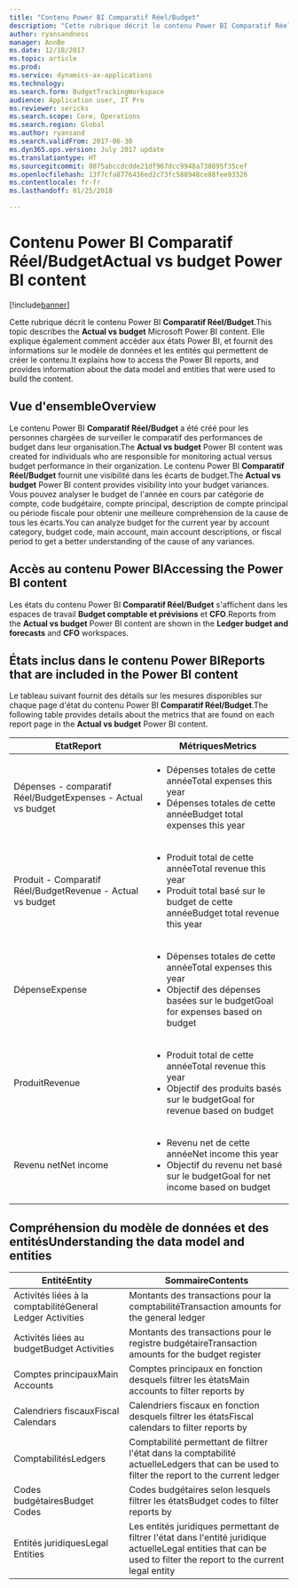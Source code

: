 ```yaml
---
title: "Contenu Power BI Comparatif Réel/Budget"
description: "Cette rubrique décrit le contenu Power BI Comparatif Réel/Budget. Elle explique également comment accéder aux états inclus dans le contenu, et fournit des informations sur le modèle de données et les entités qui permettent de créer le contenu."
author: ryansandness
manager: AnnBe
ms.date: 12/18/2017
ms.topic: article
ms.prod: 
ms.service: dynamics-ax-applications
ms.technology: 
ms.search.form: BudgetTrackingWorkspace
audience: Application user, IT Pro
ms.reviewer: sericks
ms.search.scope: Core, Operations
ms.search.region: Global
ms.author: ryansand
ms.search.validFrom: 2017-06-30
ms.dyn365.ops.version: July 2017 update
ms.translationtype: HT
ms.sourcegitcommit: 8075abccdcdde21df967dcc9948a738895f35cef
ms.openlocfilehash: 13f7cfa8776436ed2c73fc588948ce88fee93326
ms.contentlocale: fr-fr
ms.lasthandoff: 01/25/2018

---
```


# <a name="actual-vs-budget-power-bi-content"></a><span data-ttu-id="8b5fb-104">Contenu Power BI Comparatif Réel/Budget</span><span class="sxs-lookup"><span data-stu-id="8b5fb-104">Actual vs budget Power BI content</span></span>

[!include[banner](../includes/banner.md)]


<span data-ttu-id="8b5fb-105">Cette rubrique décrit le contenu Power BI **Comparatif Réel/Budget**.</span><span class="sxs-lookup"><span data-stu-id="8b5fb-105">This topic describes the **Actual vs budget** Microsoft Power BI content.</span></span> <span data-ttu-id="8b5fb-106">Elle explique également comment accéder aux états Power BI, et fournit des informations sur le modèle de données et les entités qui permettent de créer le contenu.</span><span class="sxs-lookup"><span data-stu-id="8b5fb-106">It explains how to access the Power BI reports, and provides information about the data model and entities that were used to build the content.</span></span> 

## <a name="overview"></a><span data-ttu-id="8b5fb-107">Vue d'ensemble</span><span class="sxs-lookup"><span data-stu-id="8b5fb-107">Overview</span></span>

<span data-ttu-id="8b5fb-108">Le contenu Power BI **Comparatif Réel/Budget** a été créé pour les personnes chargées de surveiller le comparatif des performances de budget dans leur organisation.</span><span class="sxs-lookup"><span data-stu-id="8b5fb-108">The **Actual vs budget** Power BI content was created for individuals who are responsible for monitoring actual versus budget performance in their organization.</span></span> <span data-ttu-id="8b5fb-109">Le contenu Power BI **Comparatif Réel/Budget** fournit une visibilité dans les écarts de budget.</span><span class="sxs-lookup"><span data-stu-id="8b5fb-109">The **Actual vs budget** Power BI content provides visibility into your budget variances.</span></span> <span data-ttu-id="8b5fb-110">Vous pouvez analyser le budget de l'année en cours par catégorie de compte, code budgétaire, compte principal, description de compte principal ou période fiscale pour obtenir une meilleure compréhension de la cause de tous les écarts.</span><span class="sxs-lookup"><span data-stu-id="8b5fb-110">You can analyze budget for the current year by account category, budget code, main account, main account descriptions, or fiscal period to get a better understanding of the cause of any variances.</span></span> 

## <a name="accessing-the-power-bi-content"></a><span data-ttu-id="8b5fb-111">Accès au contenu Power BI</span><span class="sxs-lookup"><span data-stu-id="8b5fb-111">Accessing the Power BI content</span></span>
<span data-ttu-id="8b5fb-112">Les états du contenu Power BI **Comparatif Réel/Budget** s'affichent dans les espaces de travail **Budget comptable et prévisions** et **CFO**.</span><span class="sxs-lookup"><span data-stu-id="8b5fb-112">Reports from the **Actual vs budget** Power BI content are shown in the **Ledger budget and forecasts** and **CFO** workspaces.</span></span>

## <a name="reports-that-are-included-in-the-power-bi-content"></a><span data-ttu-id="8b5fb-113">États inclus dans le contenu Power BI</span><span class="sxs-lookup"><span data-stu-id="8b5fb-113">Reports that are included in the Power BI content</span></span>
<span data-ttu-id="8b5fb-114">Le tableau suivant fournit des détails sur les mesures disponibles sur chaque page d'état du contenu Power BI **Comparatif Réel/Budget**.</span><span class="sxs-lookup"><span data-stu-id="8b5fb-114">The following table provides details about the metrics that are found on each report page in the **Actual vs budget** Power BI content.</span></span>

| <span data-ttu-id="8b5fb-115">Etat</span><span class="sxs-lookup"><span data-stu-id="8b5fb-115">Report</span></span>                      | <span data-ttu-id="8b5fb-116">Métriques</span><span class="sxs-lookup"><span data-stu-id="8b5fb-116">Metrics</span></span> |
|-----------------------------|---------|
| <span data-ttu-id="8b5fb-117">Dépenses - comparatif Réel/Budget</span><span class="sxs-lookup"><span data-stu-id="8b5fb-117">Expenses - Actual vs budget</span></span> | <ul><li><span data-ttu-id="8b5fb-118">Dépenses totales de cette année</span><span class="sxs-lookup"><span data-stu-id="8b5fb-118">Total expenses this year</span></span></li><li><span data-ttu-id="8b5fb-119">Dépenses totales de cette année</span><span class="sxs-lookup"><span data-stu-id="8b5fb-119">Budget total expenses this year</span></span></li></ul> |
| <span data-ttu-id="8b5fb-120">Produit - Comparatif Réel/Budget</span><span class="sxs-lookup"><span data-stu-id="8b5fb-120">Revenue - Actual vs budget</span></span>  | <ul><li><span data-ttu-id="8b5fb-121">Produit total de cette année</span><span class="sxs-lookup"><span data-stu-id="8b5fb-121">Total revenue this year</span></span></li><li><span data-ttu-id="8b5fb-122">Produit total basé sur le budget de cette année</span><span class="sxs-lookup"><span data-stu-id="8b5fb-122">Budget total revenue this year</span></span></li><ul> |
| <span data-ttu-id="8b5fb-123">Dépense</span><span class="sxs-lookup"><span data-stu-id="8b5fb-123">Expense</span></span>                     | <ul><li><span data-ttu-id="8b5fb-124">Dépenses totales de cette année</span><span class="sxs-lookup"><span data-stu-id="8b5fb-124">Total expenses this year</span></span></li><li><span data-ttu-id="8b5fb-125">Objectif des dépenses basées sur le budget</span><span class="sxs-lookup"><span data-stu-id="8b5fb-125">Goal for expenses based on budget</span></span> </li><ul> |
| <span data-ttu-id="8b5fb-126">Produit</span><span class="sxs-lookup"><span data-stu-id="8b5fb-126">Revenue</span></span>                     | <ul><li><span data-ttu-id="8b5fb-127">Produit total de cette année</span><span class="sxs-lookup"><span data-stu-id="8b5fb-127">Total revenue this year</span></span></li><li><span data-ttu-id="8b5fb-128">Objectif des produits basés sur le budget</span><span class="sxs-lookup"><span data-stu-id="8b5fb-128">Goal for revenue based on budget</span></span> </li><ul> |
| <span data-ttu-id="8b5fb-129">Revenu net</span><span class="sxs-lookup"><span data-stu-id="8b5fb-129">Net income</span></span>                  | <ul><li><span data-ttu-id="8b5fb-130">Revenu net de cette année</span><span class="sxs-lookup"><span data-stu-id="8b5fb-130">Net income this year</span></span></li><li><span data-ttu-id="8b5fb-131">Objectif du revenu net basé sur le budget</span><span class="sxs-lookup"><span data-stu-id="8b5fb-131">Goal for net income based on budget</span></span> </li><ul> |


## <a name="understanding-the-data-model-and-entities"></a><span data-ttu-id="8b5fb-132">Compréhension du modèle de données et des entités</span><span class="sxs-lookup"><span data-stu-id="8b5fb-132">Understanding the data model and entities</span></span>

| <span data-ttu-id="8b5fb-133">Entité</span><span class="sxs-lookup"><span data-stu-id="8b5fb-133">Entity</span></span>                    | <span data-ttu-id="8b5fb-134">Sommaire</span><span class="sxs-lookup"><span data-stu-id="8b5fb-134">Contents</span></span> |
|---------------------------|----------|
| <span data-ttu-id="8b5fb-135">Activités liées à la comptabilité</span><span class="sxs-lookup"><span data-stu-id="8b5fb-135">General Ledger Activities</span></span> | <span data-ttu-id="8b5fb-136">Montants des transactions pour la comptabilité</span><span class="sxs-lookup"><span data-stu-id="8b5fb-136">Transaction amounts for the general ledger</span></span> |
| <span data-ttu-id="8b5fb-137">Activités liées au budget</span><span class="sxs-lookup"><span data-stu-id="8b5fb-137">Budget Activities</span></span>         | <span data-ttu-id="8b5fb-138">Montants des transactions pour le registre budgétaire</span><span class="sxs-lookup"><span data-stu-id="8b5fb-138">Transaction amounts for the budget register</span></span> |
| <span data-ttu-id="8b5fb-139">Comptes principaux</span><span class="sxs-lookup"><span data-stu-id="8b5fb-139">Main Accounts</span></span>             | <span data-ttu-id="8b5fb-140">Comptes principaux en fonction desquels filtrer les états</span><span class="sxs-lookup"><span data-stu-id="8b5fb-140">Main accounts to filter reports by</span></span> |
| <span data-ttu-id="8b5fb-141">Calendriers fiscaux</span><span class="sxs-lookup"><span data-stu-id="8b5fb-141">Fiscal Calendars</span></span>          | <span data-ttu-id="8b5fb-142">Calendriers fiscaux en fonction desquels filtrer les états</span><span class="sxs-lookup"><span data-stu-id="8b5fb-142">Fiscal calendars to filter reports by</span></span> |
| <span data-ttu-id="8b5fb-143">Comptabilités</span><span class="sxs-lookup"><span data-stu-id="8b5fb-143">Ledgers</span></span>                   | <span data-ttu-id="8b5fb-144">Comptabilité permettant de filtrer l'état dans la comptabilité actuelle</span><span class="sxs-lookup"><span data-stu-id="8b5fb-144">Ledgers that can be used to filter the report to the current ledger</span></span> |
| <span data-ttu-id="8b5fb-145">Codes budgétaires</span><span class="sxs-lookup"><span data-stu-id="8b5fb-145">Budget Codes</span></span>              | <span data-ttu-id="8b5fb-146">Codes budgétaires selon lesquels filtrer les états</span><span class="sxs-lookup"><span data-stu-id="8b5fb-146">Budget codes to filter reports by</span></span> |
| <span data-ttu-id="8b5fb-147">Entités juridiques</span><span class="sxs-lookup"><span data-stu-id="8b5fb-147">Legal Entities</span></span>            | <span data-ttu-id="8b5fb-148">Les entités juridiques permettant de filtrer l'état dans l'entité juridique actuelle</span><span class="sxs-lookup"><span data-stu-id="8b5fb-148">Legal entities that can be used to filter the report to the current legal entity</span></span> |


